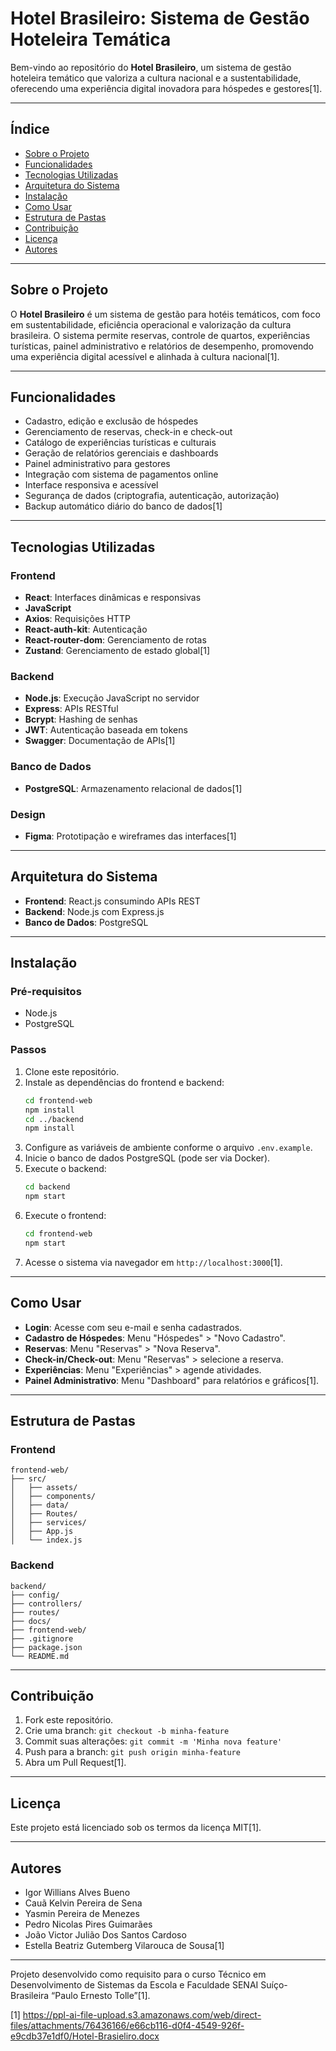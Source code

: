 # Hotel Brasileiro: Sistema de Gestão Hoteleira Temática

Bem-vindo ao repositório do **Hotel Brasileiro**, um sistema de gestão hoteleira temático que valoriza a cultura nacional e a sustentabilidade, oferecendo uma experiência digital inovadora para hóspedes e gestores[1].

---

## Índice

- [Sobre o Projeto](#sobre-o-projeto)
- [Funcionalidades](#funcionalidades)
- [Tecnologias Utilizadas](#tecnologias-utilizadas)
- [Arquitetura do Sistema](#arquitetura-do-sistema)
- [Instalação](#instalação)
- [Como Usar](#como-usar)
- [Estrutura de Pastas](#estrutura-de-pastas)
- [Contribuição](#contribuição)
- [Licença](#licença)
- [Autores](#autores)

---

## Sobre o Projeto

O **Hotel Brasileiro** é um sistema de gestão para hotéis temáticos, com foco em sustentabilidade, eficiência operacional e valorização da cultura brasileira. O sistema permite reservas, controle de quartos, experiências turísticas, painel administrativo e relatórios de desempenho, promovendo uma experiência digital acessível e alinhada à cultura nacional[1].

---

## Funcionalidades

- Cadastro, edição e exclusão de hóspedes
- Gerenciamento de reservas, check-in e check-out
- Catálogo de experiências turísticas e culturais
- Geração de relatórios gerenciais e dashboards
- Painel administrativo para gestores
- Integração com sistema de pagamentos online
- Interface responsiva e acessível
- Segurança de dados (criptografia, autenticação, autorização)
- Backup automático diário do banco de dados[1]

---

## Tecnologias Utilizadas

### Frontend

- **React**: Interfaces dinâmicas e responsivas
- **JavaScript**
- **Axios**: Requisições HTTP
- **React-auth-kit**: Autenticação
- **React-router-dom**: Gerenciamento de rotas
- **Zustand**: Gerenciamento de estado global[1]

### Backend

- **Node.js**: Execução JavaScript no servidor
- **Express**: APIs RESTful
- **Bcrypt**: Hashing de senhas
- **JWT**: Autenticação baseada em tokens
- **Swagger**: Documentação de APIs[1]

### Banco de Dados

- **PostgreSQL**: Armazenamento relacional de dados[1]

### Design

- **Figma**: Prototipação e wireframes das interfaces[1]

---

## Arquitetura do Sistema

- **Frontend**: React.js consumindo APIs REST
- **Backend**: Node.js com Express.js
- **Banco de Dados**: PostgreSQL

---

## Instalação

### Pré-requisitos

- Node.js
- PostgreSQL

### Passos

1. Clone este repositório.
2. Instale as dependências do frontend e backend:
   ```bash
   cd frontend-web
   npm install
   cd ../backend
   npm install
   ```
3. Configure as variáveis de ambiente conforme o arquivo `.env.example`.
4. Inicie o banco de dados PostgreSQL (pode ser via Docker).
5. Execute o backend:
   ```bash
   cd backend
   npm start
   ```
6. Execute o frontend:
   ```bash
   cd frontend-web
   npm start
   ```
7. Acesse o sistema via navegador em `http://localhost:3000`[1].

---

## Como Usar

- **Login**: Acesse com seu e-mail e senha cadastrados.
- **Cadastro de Hóspedes**: Menu "Hóspedes" > "Novo Cadastro".
- **Reservas**: Menu "Reservas" > "Nova Reserva".
- **Check-in/Check-out**: Menu "Reservas" > selecione a reserva.
- **Experiências**: Menu "Experiências" > agende atividades.
- **Painel Administrativo**: Menu "Dashboard" para relatórios e gráficos[1].

---

## Estrutura de Pastas

### Frontend

```
frontend-web/
├── src/
│   ├── assets/
│   ├── components/
│   ├── data/
│   ├── Routes/
│   ├── services/
│   ├── App.js
│   └── index.js
```

### Backend

```
backend/
├── config/
├── controllers/
├── routes/
├── docs/
├── frontend-web/
├── .gitignore
├── package.json
└── README.md
```


---

## Contribuição

1. Fork este repositório.
2. Crie uma branch: `git checkout -b minha-feature`
3. Commit suas alterações: `git commit -m 'Minha nova feature'`
4. Push para a branch: `git push origin minha-feature`
5. Abra um Pull Request[1].

---

## Licença

Este projeto está licenciado sob os termos da licença MIT[1].

---

## Autores

- Igor Willians Alves Bueno
- Cauã Kelvin Pereira de Sena
- Yasmin Pereira de Menezes
- Pedro Nicolas Pires Guimarães
- João Victor Julião Dos Santos Cardoso
- Estella Beatriz Gutemberg Vilarouca de Sousa[1]

---

Projeto desenvolvido como requisito para o curso Técnico em Desenvolvimento de Sistemas da Escola e Faculdade SENAI Suíço-Brasileira “Paulo Ernesto Tolle”[1].

[1] https://ppl-ai-file-upload.s3.amazonaws.com/web/direct-files/attachments/76436166/e66cb116-d0f4-4549-926f-e9cdb37e1df0/Hotel-Brasieliro.docx
